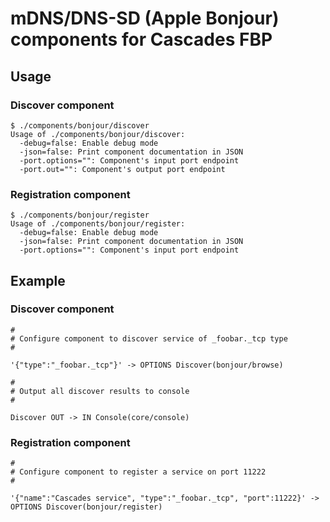 # mDNS/DNS-SD (Apple Bonjour) components for Cascades FBP

## Usage

### Discover component

```
$ ./components/bonjour/discover
Usage of ./components/bonjour/discover:
  -debug=false: Enable debug mode
  -json=false: Print component documentation in JSON
  -port.options="": Component's input port endpoint
  -port.out="": Component's output port endpoint
```

### Registration component

```
$ ./components/bonjour/register
Usage of ./components/bonjour/register:
  -debug=false: Enable debug mode
  -json=false: Print component documentation in JSON
  -port.options="": Component's input port endpoint
```

## Example

### Discover component

```
#
# Configure component to discover service of _foobar._tcp type
#

'{"type":"_foobar._tcp"}' -> OPTIONS Discover(bonjour/browse)

#
# Output all discover results to console
#

Discover OUT -> IN Console(core/console)
```

### Registration component

```
#
# Configure component to register a service on port 11222
#

'{"name":"Cascades service", "type":"_foobar._tcp", "port":11222}' -> OPTIONS Discover(bonjour/register)
```
